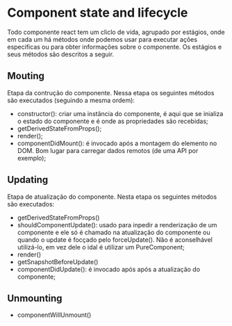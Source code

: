 # Component state and lifecycle
Todo componente react tem um cliclo de vida, agrupado por estágios, onde em cada um há métodos onde podemos usar para executar ações especificas ou para obter informações sobre o componente. Os estágios e seus métodos são descritos a seguir.

## Mouting 
Etapa da contrução do componente. Nessa etapa os seguintes métodos são executados (seguindo a mesma ordem):

- constructor(): criar uma instância do componente, é aqui que se inializa o estado do componente e é onde as propriedades são recebidas;
- getDerivedStateFromProps();
- render();
- componentDidMount(): é invocado após a montagem do elemento no DOM. Bom lugar para carregar dados remotos (de uma API por exemplo);

## Updating
Etapa de atualização do componente. Nesta etapa os seguintes métodos são executados:

- getDerivedStateFromProps()
- shouldComponentUpdate(): usado para inpedir a renderização de um componente e ele só é chamado na atualização do componente ou quando o update é focçado pelo forceUpdate(). Não é aconselhável utilizá-lo, em vez dele o idal é utilizar um PureComponent;
- render()
- getSnapshotBeforeUpdate()
- componentDidUpdate(): é invocado após após a atualização do componente;

## Unmounting

- componentWillUnmount()